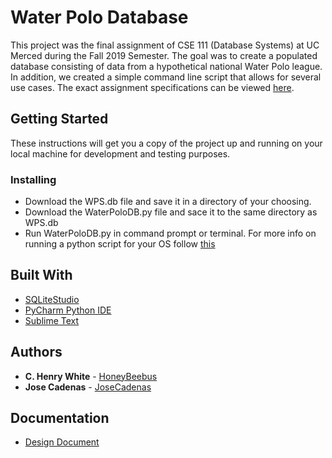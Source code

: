 # Water Polo Database

This project was the final assignment of CSE 111 (Database Systems) at UC Merced during the Fall 2019 Semester. The goal was to create a populated database consisting of data from a hypothetical national Water Polo league. In addition, we created a simple command line script that allows for several use cases. The exact assignment specifications can be viewed [here](Requirements.pdf).

## Getting Started

These instructions will get you a copy of the project up and running on your local machine for development and testing purposes.

### Installing

* Download the WPS.db file and save it in a directory of your choosing.
* Download the WaterPoloDB.py file and sace it to the same directory as WPS.db
* Run WaterPoloDB.py in command prompt or terminal. For more info on running a python script for your OS follow [this](https://www.cs.bu.edu/courses/cs108/guides/runpython.html)

## Built With

* [SQLiteStudio](https://sqlitestudio.pl/index.rvt)
* [PyCharm Python IDE](https://www.jetbrains.com/pycharm/)
* [Sublime Text](https://www.sublimetext.com/)

## Authors

* **C. Henry White** - [HoneyBeebus](https://github.com/HoneyBeebus)
* **Jose Cadenas** - [JoseCadenas](https://github.com/JoseCadenas)

## Documentation

* [Design Document](CSE_111_DB_Project.pdf)
